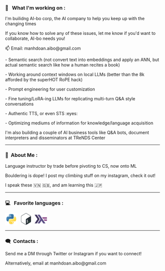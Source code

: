 ### 🥚 &nbsp; What I'm working on :

<p>I'm builidng AI-bo corp, the AI company to help you keep up with the changing times</p>
<p>If you know how to solve any of these issues, let me know if you'd want to collaborate, AI-bo needs you! </p>

<p> 📫 Email: manhdoan.aibo@gmail.com</p>

<p> - Semantic search (not convert text into embeddings and apply an ANN, but actual semantic search like how a human recites a book)</p>

<p> - Working around context windows on local LLMs (better than the 8k afforded by the superHOT RoPE hack)

<p> - Prompt engineering for user customization</p>

<p> - Fine tuning/LoRA-ing LLMs for replicating multi-turn Q&A style conversations</p>

<p> - Authentic TTS, or even STS  :eyes:</p>

<p> - Optimizing mediums of information for knowledge/language acquisition</p>

<p>I'm also building a couple of AI business tools like Q&A bots, document interpreters and disseminators at TReNDS Center</p>

---

### 📑 &nbsp;About Me :
<p>Language instructor by trade before pivoting to CS, now onto ML</p>
<p>Bouldering is dope! I post my climbing stuff on my instagram, check it out!</p>
<p>I speak these 🇻🇳 🇬🇧, and am learning this 🇯🇵</p>

---

### 💻 &nbsp; Favorite languages :
<p>
<img src="https://github.com/devicons/devicon/blob/master/icons/python/python-original.svg" title="Python" alt="Python" width="40" height="40"/>&nbsp;
<img src="https://github.com/devicons/devicon/blob/master/icons/bash/bash-original.svg" title="Bash" alt="Bash" width="40" height="40"/>&nbsp;
<img src="https://github.com/devicons/devicon/blob/master/icons/haskell/haskell-original.svg" title="Haskell" alt="Haskell" width="40" height="40"/>&nbsp;
</p>

---

### 🗨️ &nbsp;Contacts :
<p>Send me a DM through Twitter or Instagram if you want to connect!</p>
<p>Alternatively, email at manhdoan.aibo@gmail.com</p>
